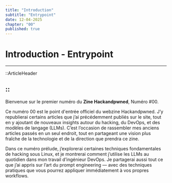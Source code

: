 ```yaml
---
title: "Introduction"
subtitle: "Entrypoint"
date: 12-04-2025
chapter: "00"
published: true
---
```


# Introduction - Entrypoint

---
::ArticleHeader

::
---

Bienvenue sur le premier numéro du **Zine Hackandpwned**, Numéro #00.

Ce numéro 00 est le point d'entrée officiel du webzine Hackandpwned. J’y republierai certains articles que j’ai précédemment publiés sur le site, tout en y ajoutant de nouveaux insights autour du hacking, du DevOps, et des modèles de langage (LLMs). C’est l’occasion de rassembler mes anciens articles passés en un seul endroit, tout en partageant une vision plus fraîche de la technologie et de la direction que prendra ce zine.

Dans ce numéro prélude, j’explorerai certaines techniques fondamentales de hacking sous Linux, et je montrerai comment j’utilise les LLMs au quotidien dans mon travail d’ingénieur DevOps. Je partagerai aussi tout ce que j’ai appris sur l’art du prompt engineering — avec des techniques pratiques que vous pourrez appliquer immédiatement à vos propres workflows.
